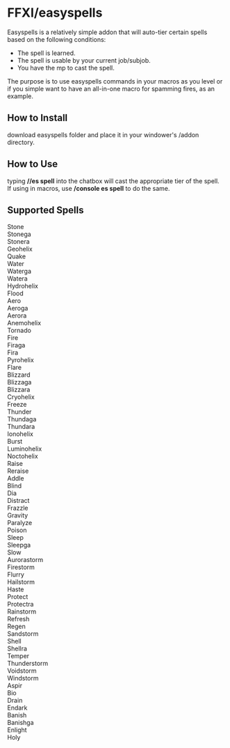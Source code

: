 # FFXI/easyspells
 
Easyspells is a relatively simple addon that will auto-tier certain spells based on the following conditions:
- The spell is learned.
- The spell is usable by your current job/subjob.
- You have the mp to cast the spell.

The purpose is to use easyspells commands in your macros as you level or if you simple want to have an all-in-one macro for spamming fires, as an example.

## How to Install
download easyspells folder and place it in your windower's /addon directory.

## How to Use
typing <b>//es spell</b> into the chatbox will cast the appropriate tier of the spell.<br/>
 If using in macros, use <b>/console es spell</b> to do the same.
 
 ## Supported Spells
 Stone<br/>
 Stonega<br/>
 Stonera<br/>
 Geohelix<br/>
 Quake<br/>
 Water<br/>
 Waterga<br/>
 Watera<br/>
 Hydrohelix<br/>
 Flood<br/>
 Aero<br/>
 Aeroga<br/>
 Aerora<br/>
 Anemohelix<br/>
 Tornado<br/>
 Fire<br/>
 Firaga<br/>
 Fira<br/>
 Pyrohelix<br/>
 Flare<br/>
 Blizzard<br/>
 Blizzaga<br/>
 Blizzara<br/>
 Cryohelix<br/>
 Freeze<br/>
 Thunder<br/>
 Thundaga<br/>
 Thundara<br/>
 Ionohelix<br/>
 Burst<br/>
 Luminohelix<br/>
 Noctohelix<br/>
 Raise<br/>
 Reraise<br/>
 Addle<br/>
 Blind<br/>
 Dia<br/>
 Distract<br/>
 Frazzle<br/>
 Gravity<br/>
 Paralyze<br/>
 Poison<br/>
 Sleep<br/>
 Sleepga<br/>
 Slow<br/>
 Aurorastorm<br/>
 Firestorm<br/>
 Flurry<br/>
 Hailstorm<br/>
 Haste<br/>
 Protect<br/>
 Protectra<br/>
 Rainstorm<br/>
 Refresh<br/>
 Regen<br/>
 Sandstorm<br/>
 Shell<br/>
 Shellra<br/>
 Temper<br/>
 Thunderstorm<br/>
 Voidstorm<br/>
 Windstorm<br/>
 Aspir<br/>
 Bio<br/>
 Drain<br/>
 Endark<br/>
 Banish<br/>
 Banishga<br/>
 Enlight<br/>
 Holy<br/>
